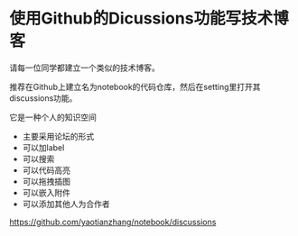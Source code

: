 # 使用Github的Dicussions功能写技术博客

请每一位同学都建立一个类似的技术博客。

推荐在Github上建立名为notebook的代码仓库，然后在setting里打开其discussions功能。

它是一种个人的知识空间
- 主要采用论坛的形式
- 可以加label
- 可以搜索
- 可以代码高亮
- 可以拖拽插图
- 可以嵌入附件
- 可以添加其他人为合作者

https://github.com/yaotianzhang/notebook/discussions
